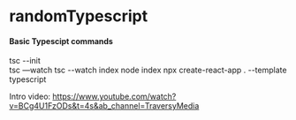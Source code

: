 # randomTypescript

#### Basic Typescipt commands
tsc --init  
tsc —watch
 tsc --watch index 
node index 
npx create-react-app . --template typescript

Intro video: https://www.youtube.com/watch?v=BCg4U1FzODs&t=4s&ab_channel=TraversyMedia